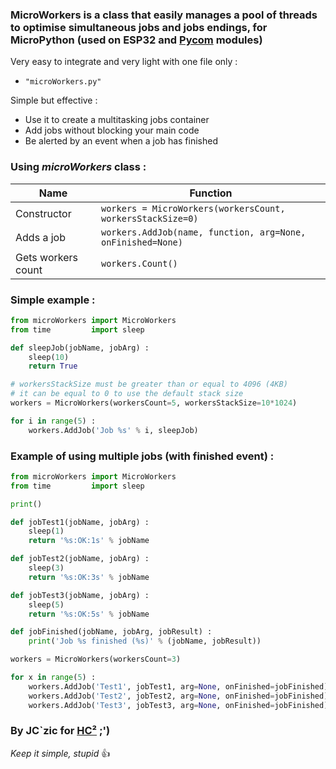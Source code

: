 ### MicroWorkers is a class that easily manages a pool of threads to optimise simultaneous jobs and jobs endings, for MicroPython (used on ESP32 and [Pycom](http://www.pycom.io) modules)

Very easy to integrate and very light with one file only :
- `"microWorkers.py"`

Simple but effective :
- Use it to create a multitasking jobs container
- Add jobs without blocking your main code
- Be alerted by an event when a job has finished

### Using *microWorkers* class :

| Name  | Function |
| - | - |
| Constructor | `workers = MicroWorkers(workersCount, workersStackSize=0)` |
| Adds a job | `workers.AddJob(name, function, arg=None, onFinished=None)` |
| Gets workers count | `workers.Count()` |

### Simple example :
```python
from microWorkers import MicroWorkers
from time		  import sleep

def sleepJob(jobName, jobArg) :
	sleep(10)
	return True

# workersStackSize must be greater than or equal to 4096 (4KB)
# it can be equal to 0 to use the default stack size
workers = MicroWorkers(workersCount=5, workersStackSize=10*1024)

for i in range(5) :
	workers.AddJob('Job %s' % i, sleepJob)
```

### Example of using multiple jobs (with finished event) :
```python
from microWorkers import MicroWorkers
from time		  import sleep

print()

def jobTest1(jobName, jobArg) :
	sleep(1)
	return '%s:OK:1s' % jobName

def jobTest2(jobName, jobArg) :
	sleep(3)
	return '%s:OK:3s' % jobName

def jobTest3(jobName, jobArg) :
	sleep(5)
	return '%s:OK:5s' % jobName

def jobFinished(jobName, jobArg, jobResult) :
	print('Job %s finished (%s)' % (jobName, jobResult))

workers = MicroWorkers(workersCount=3)

for x in range(5) :
	workers.AddJob('Test1', jobTest1, arg=None, onFinished=jobFinished)
	workers.AddJob('Test2', jobTest2, arg=None, onFinished=jobFinished)
	workers.AddJob('Test3', jobTest3, arg=None, onFinished=jobFinished)
```


### By JC`zic for [HC²](https://www.hc2.fr) ;')

*Keep it simple, stupid* :+1:
